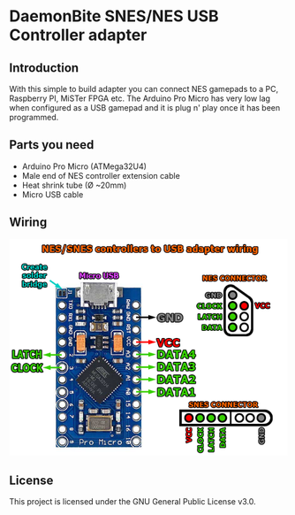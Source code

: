 # DaemonBite SNES/NES USB Controller adapter
## Introduction
With this simple to build  adapter you can connect NES gamepads to a PC, Raspberry PI, MiSTer FPGA etc. The Arduino Pro Micro has very low lag when configured as a USB gamepad and it is plug n' play once it has been programmed. 

## Parts you need
- Arduino Pro Micro (ATMega32U4)
- Male end of NES controller extension cable
- Heat shrink tube (Ø ~20mm)
- Micro USB cable

## Wiring
![Assemble1](images/snes-usb-adapter-wiring.png)

## License
This project is licensed under the GNU General Public License v3.0.
